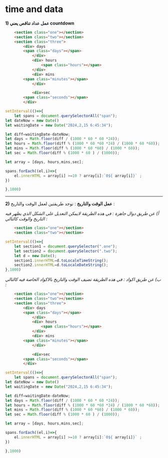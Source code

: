 # time and data
**1) عمل عداد تناقص يعني countdown**

```html
	<section class="one"></section>
	<section class="two"></section>
	<section class="three">
		<div> days
		<span class="days"></span>
			</div>
			<div> hours
				<span class="hours"></span>
			</div>
			<div> mins
		<span class="minutes"></span>
			</div>

			<div>sec
		<span class="seconds"></span>
		</div>
```


```javascript
setInterval(()=>{
	let spans = document.querySelectorAll("span");
let dateNow = new Date()
let waitingDate = new Date("2024,2,15 6:45:34");

let diff=waitingDate-dateNow;
let days = Math.floor(diff / (1000 * 60 * 60 *24));
let hours = Math.floor(diff % (1000 * 60 *60 *24) / (1000 * 60 *60));
let mins = Math.floor(diff % (1000 * 60 *60) / (1000 * 60));
let sec = Math.floor(diff % (1000 * 60 ) / (1000));

let array = [days, hours,mins,sec];

spans.forEach((el,i)=>{
	el.innerHTML = array[i] >=10 ? array[i]:`0${ array[i]}` ;
})

},1000)


```
-------------------------------------------------------------------------------------

**2) عمل الوقت والتاريخ** : توجد طريقتين لعمل الوقت والتاريخ :

*أ) عن طريق دوال جاهزة : في هذه الطريقة لايمكن التعديل على الشكل الذي يظهر فيه التاريخ والوقت كالتالي :*

```html
	<section class="one"></section>
	<section class="two"></section>
```


```javascript
setInterval(()=>{
	let section1 = document.querySelector(".one");
	let section2 = document.querySelector(".two");
	let d = new Date();
	section1.innerHTML=d.toLocaleTimeString();
	section2.innerHTML=d.toLocaleDateString();
},1000)

```

*ب) عن طريق اكواد  : في هذه الطريقة تضيف الوقت والتاريخ بالاكواد الخاصة فيه كالتالي :*



```html
	<section class="one"></section>
	<section class="two"></section>
	<section class="three">
		<div> days
		<span class="days"></span>
			</div>
			<div> hours
				<span class="hours"></span>
			</div>
			<div> mins
		<span class="minutes"></span>
			</div>

			<div>sec
		<span class="seconds"></span>
		</div>
```


```javascript
setInterval(()=>{
	let spans = document.querySelectorAll("span");
let dateNow = new Date()
let waitingDate = new Date("2024,2,15 6:45:34");

let diff=waitingDate-dateNow;
let days = Math.floor(diff / (1000 * 60 * 60 *24));
let hours = Math.floor(diff % (1000 * 60 *60 *24) / (1000 * 60 *60));
let mins = Math.floor(diff % (1000 * 60 *60) / (1000 * 60));
let sec = Math.floor(diff % (1000 * 60 ) / (1000));

let array = [days, hours,mins,sec];

spans.forEach((el,i)=>{
	el.innerHTML = array[i] >=10 ? array[i]:`0${ array[i]}` ;
})

},1000)

```


